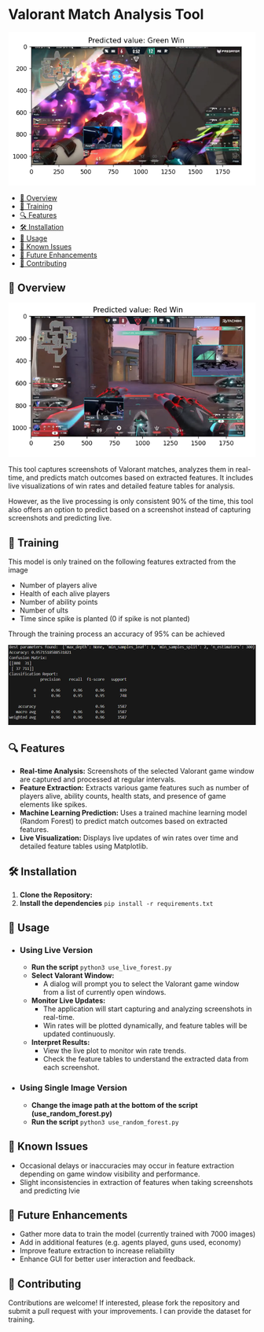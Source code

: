 
<body>

<h1>Valorant Match Analysis Tool</h1>

![Banner](imgs/green_win1.png)

<nav>
    <ul>
        <li><a href="#overview">📝 Overview</a></li>
        <li><a href="#training">💪 Training</a></li>
        <li><a href="#features">🔍 Features</a></li>
        <li><a href="#installation">🛠 Installation</a></li>
        <li><a href="#usage">🚀 Usage</a></li>
        <li><a href="#issues">🐛 Known Issues</a></li>
        <li><a href="#future">🔮 Future Enhancements</a></li>
        <li><a href="#contributing">🤝 Contributing</a></li>
    </ul>
</nav>

<section id="overview">
    <h2>📝 Overview</h2>
    
![Banner](imgs/red_win1.png)    
    <p>This tool captures screenshots of Valorant matches, analyzes them in real-time, and predicts match outcomes based on extracted features. It includes live visualizations of win rates and detailed feature tables for analysis.</p>
    <p>However, as the live processing is only consistent 90% of the time, this tool also offers an option to predict based on a screenshot instead of capturing screenshots and predicting live.</p>
</section>

<section id="training">
    <h2>💪 Training</h2>
    <p>This model is only trained on the following features extracted from the image</p>
    <ul>
        <li>Number of players alive</li>
        <li>Health of each alive players</li>
        <li>Number of ability points</li>
        <li>Number of ults</li>
        <li>Time since spike is planted (0 if spike is not planted)</li>
    </ul>
    <p>Through the training process an accuracy of 95% can be achieved</p>
</section>

![Banner](imgs/training_result2.png)

<section id="features">
    <h2>🔍 Features</h2>
    <ul>
        <li><strong>Real-time Analysis:</strong> Screenshots of the selected Valorant game window are captured and processed at regular intervals.</li>
        <li><strong>Feature Extraction:</strong> Extracts various game features such as number of players alive, ability counts, health stats, and presence of game elements like spikes.</li>
        <li><strong>Machine Learning Prediction:</strong> Uses a trained machine learning model (Random Forest) to predict match outcomes based on extracted features.</li>
        <li><strong>Live Visualization:</strong> Displays live updates of win rates over time and detailed feature tables using Matplotlib.</li>
    </ul>
</section>

<section id="installation">
    <h2>🛠 Installation</h2>
    <ol>
        <li><strong>Clone the Repository:</strong><br>
        <li>
            <strong>Install the dependencies</strong>
            <code>pip install -r requirements.txt</code>
        </li>
    </ol>
</section>

<section id="usage">
    <h2>🚀 Usage</h2>
    <ul>
        <li>
            <h3>Using Live Version</h3>
            <ul>
                <li>
                    <strong>Run the script</strong>
                    <code>python3 use_live_forest.py</code>
                </li>
                <li><strong>Select Valorant Window:</strong><br>
                    <ul>
                        <li>A dialog will prompt you to select the Valorant game window from a list of currently open windows.</li>
                    </ul>
                </li>
                <li><strong>Monitor Live Updates:</strong><br>
                    <ul>
                        <li>The application will start capturing and analyzing screenshots in real-time.</li>
                        <li>Win rates will be plotted dynamically, and feature tables will be updated continuously.</li>
                    </ul>
                </li>
                <li><strong>Interpret Results:</strong><br>
                    <ul>
                        <li>View the live plot to monitor win rate trends.</li>
                        <li>Check the feature tables to understand the extracted data from each screenshot.</li>
                    </ul>
                </li>
            </ul>
        </li>
        <li>
            <h3>Using Single Image Version</h3>
            <ul>
                <li>
                    <strong>Change the image path at the bottom of the script (use_random_forest.py)</strong>
                </li>
                <li>
                    <strong>Run the script</strong>
                    <code>python3 use_random_forest.py</code>
                </li>
        </li>
    </ul>
</section>

<section id="issues">
    <h2>🐛 Known Issues</h2>
    <ul>
        <li>Occasional delays or inaccuracies may occur in feature extraction depending on game window visibility and performance.</li>
        <li>Slight inconsistencies in extraction of features when taking screenshots and predicting lvie</li>
    </ul>
</section>

<section id="future">
    <h2>🔮 Future Enhancements</h2>
    <ul>
        <li>Gather more data to train the model (currently trained with 7000 images)</li>
        <li>Add in additional features (e.g. agents played, guns used, economy)</li>
        <li>Improve feature extraction to increase reliability</li>
        <li>Enhance GUI for better user interaction and feedback.</li>
    </ul>
</section>

<section id="contributing">
    <h2>🤝 Contributing</h2>
    <p>Contributions are welcome! If interested, please fork the repository and submit a pull request with your improvements. I can provide the dataset for training.</p>
</section>

</body>
</html>
